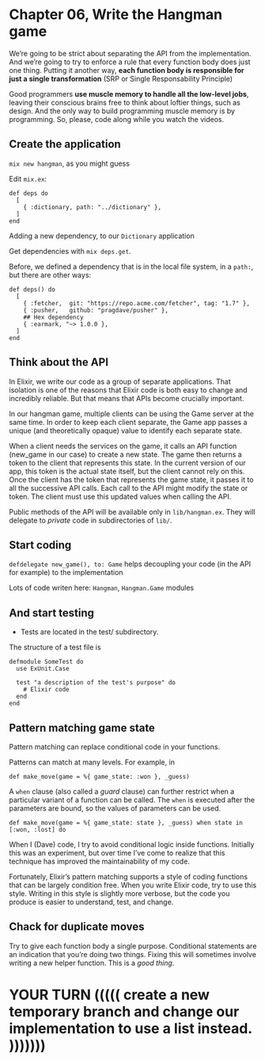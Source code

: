 # Chapter 06, Write the Hangman game

We’re going to be strict about separating the API from the implementation. And we’re going to try to enforce a rule that every function body does just one thing. Putting it another way, **each function body is responsible for just a single transformation** (SRP or Single Responsability Principle)

Good programmers **use muscle memory to handle all the low-level jobs**, leaving their conscious brains free to think about loftier things, such as design. And the only way to build programming muscle memory is by programming. So, please, code along while you watch the videos.

## Create the application

`mix new hangman`, as you might guess

Edit `mix.ex`:

```
def deps do
  [
    { :dictionary, path: "../dictionary" },
  ]
end
```

Adding a new dependency, to our `Dictionary` application

Get dependencies with `mix deps.get`.

Before, we defined a dependency that is in the local file system, in a `path:`, but there are other ways:

```
def deps() do
  [
    { :fetcher,  git: "https://repo.acme.com/fetcher", tag: "1.7" },
    { :pusher,   github: "pragdave/pusher" },
    ## Hex dependency
    { :earmark, "~> 1.0.0 },
  ]
end
```

## Think about the API

In Elixir, we write our code as a group of separate applications. That isolation is one of the reasons that Elixir code is both easy to change and incredibly reliable. But that means that APIs become crucially important.

In our hangman game, multiple clients can be using the Game server at the same time. In order to keep each client separate, the Game app passes a unique (and theoretically opaque) value to identify each separate state.

When a client needs the services on the game, it calls an API function (new_game in our case) to create a new state. The game then returns a token to the client that represents this state. In the current version of our app, this token is the actual state itself, but the client cannot rely on this. Once the client has the token that represents the game state, it passes it to all the successive API calls. Each call to the API might modify the state or token. The client must use this updated values when calling the API.

Public methods of the API will be available only in `lib/hangman.ex`. They will delegate to *private* code in subdirectories of `lib/`.

## Start coding

`defdelegate new_game(), to: Game` helps decoupling your code (in the API for example) to the implementation

Lots of code writen here: `Hangman`, `Hangman.Game` modules

## And start testing

- Tests are located in the test/ subdirectory.

The structure of a test file is

    defmodule SomeTest do 
      use ExUnit.Case
        
      test "a description of the test's purpose" do
        # Elixir code
      end
    end

## Pattern matching game state

Pattern matching can replace conditional code in your functions.

Patterns can match at many levels. For example, in

    def make_move(game = %{ game_state: :won }, _guess)

A `when` clause (also called a *guard* clause) can further restrict when a particular variant of a function can be called. The `when` is executed after the parameters are bound, so the values of parameters can be used.

    def make_move(game = %{ game_state: state }, _guess) when state in [:won, :lost] do

When I (Dave) code, I try to avoid conditional logic inside functions. Initially this was an experiment, but over time I’ve come to realize that this technique has improved the maintainability of my code.

Fortunately, Elixir’s pattern matching supports a style of coding functions that can be largely condition free. When you write Elixir code, try to use this style. Writing in this style is slightly more verbose, but the code you produce is easier to understand, test, and change.

## Chack for duplicate moves

Try to give each function body a single purpose. Conditional statements are an indication that you’re doing two things. Fixing this will sometimes involve writing a new helper function. This is a *good thing*.

# YOUR TURN (((((     create a new temporary branch and change our implementation to use a list instead.    )))))))

